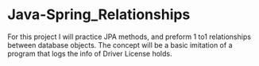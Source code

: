 # Java-Spring_Relationships
For this project I will practice JPA methods, and preform 1 to1 relationships between database objects. The concept will be a basic imitation of a program that logs the info of Driver License holds.
